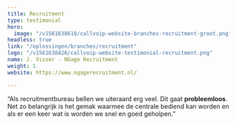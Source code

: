 ```yaml
---
title: Recruitment
type: testimonial
hero:
  image: "/v1561638618/callvoip-website-branches-recruitment-groot.png"
headless: true
link: "/oplossingen/branches/recruitment"
logo: "/v1561638426/callvoip-website-testimonial-recruitment.png"
name: J. Visser - NGage Recruitment
weight: 1
website: https://www.ngagerecruitment.nl/

---
```

“Als recruitmentbureau bellen we uiteraard erg veel. Dit gaat **probleemloos**. Net zo belangrijk is het gemak waarmee de centrale bediend kan worden en als er een keer wat is worden we snel en goed geholpen.”